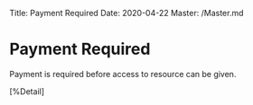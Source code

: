 Title: Payment Required
Date: 2020-04-22
Master: /Master.md

Payment Required
=============================

Payment is required before access to resource can be given.

[%Detail]
